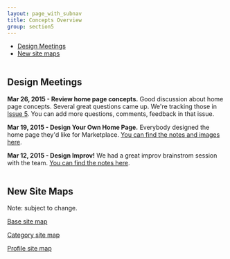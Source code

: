 ```yaml
---
layout: page_with_subnav
title: Concepts Overview
group: section5
---
```



<ul>
	<li><a href="#design">Design Meetings</a></li>
	<li><a href="#maps">New site maps</a></li>
</ul>




<br/><a name="design"></a><h2 style="padding-top: 120px; margin-top: -120px;">Design Meetings</h2>

**Mar 26, 2015 - Review home page concepts.** Good discussion about home page concepts. Several great questions came up. We're tracking those in [Issue 5][1]. You can add more questions, comments, feedback in that issue.

**Mar 19, 2015 - Design Your Own Home Page.** Everybody designed the home page they'd like for Marketplace. [You can find the notes and images here][2].

**Mar 12, 2015 - Design Improv!** We had a great improv brainstrom session with the team. [You can find the notes here][3].





<br/><a name="maps"></a><h2 style="padding-top: 120px; margin-top: -120px;">New Site Maps</h2> 

Note: subject to change.

[Base site map][4]

[Category site map][5]

[Profile site map][6]




[1]: https://github.com/MarketplaceUX/mow/issues/5 "Go to issue"
[2]: https://docs.google.com/a/mozilla.com/document/d/1bbxXybu0QuQYbFsubgpKHw-wcEsIZdb8a15WfibWkDI "Go to notes"
[3]: https://docs.google.com/a/mozilla.com/document/d/1dn7Tl_EhYg-n5YRsgRxqBBpwQ0fruMgOrnLWQdUcX6c "Go to notes"

[4]: http://marketplaceux.github.io/mow/concepts/images/MOW_Vision_sitemap_base.pdf "Go to site map"
[5]: http://marketplaceux.github.io/mow/concepts/images/MOW_Vision_sitemap_cats.pdf "Go to site map"
[6]: http://marketplaceux.github.io/mow/concepts/images/MOW_Vision_sitemap_profile.pdf "Go to site map"


&nbsp;
<br/>
&nbsp;
&nbsp;
<br/>
&nbsp;



